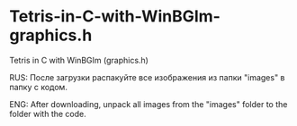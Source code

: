 # Tetris-in-C-with-WinBGIm-graphics.h
Tetris in C with WinBGIm (graphics.h)

RUS:
После загрузки распакуйте все изображения из папки "images" в папку с кодом.

ENG:
After downloading, unpack all images from the "images" folder to the folder with the code.

<img
  src="/images/main.jpg"
  alt="Alt text"
  title="Optional title"
  style="display: inline-block; margin: 0 auto; max-width: 0px">
